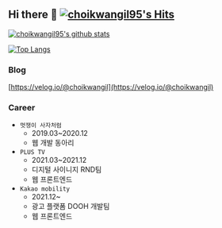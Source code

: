 ## Hi there 👋 [![choikwangil95's Hits](https://hits.seeyoufarm.com/api/count/incr/badge.svg?url=https%3A%2F%2Fgithub.com%2Fchoikwangil95&count_bg=%2379C83D&title_bg=%23555555&icon=&icon_color=%23E7E7E7&title=hits&edge_flat=false)](https://hits.seeyoufarm.com)

[![choikwangil95's github stats](https://github-readme-stats.vercel.app/api?username=choikwangil95)](https://github.com/anuraghazra/github-readme-stats)

[![Top Langs](https://github-readme-stats.vercel.app/api/top-langs/?username=choikwangil95&layout=compact)](https://github.com/anuraghazra/github-readme-stats)


### Blog
[https://velog.io/@choikwangil](https://velog.io/@choikwangil)

### Career
- `멋쟁이 사자처럼`
  - 2019.03~2020.12
  - 웹 개발 동아리
- `PLUS TV` 
  - 2021.03~2021.12
  - 디지털 사이니지 RND팀
  - 웹 프론트엔드
- `Kakao mobility` 
  - 2021.12~
  - 광고 플랫폼 DOOH 개발팀
  - 웹 프론트엔드
